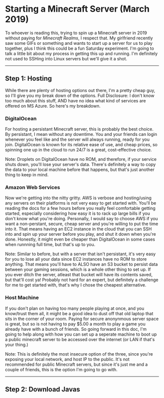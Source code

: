 # Starting a Minecraft Server (March 2019)

To whoever is reading this, trying to spin up a Minecraft server in 2019 without paying for _Minecraft Realms_, I respect that. My girlfriend recently saw some GIFs or something and wants to start up a server for us to play together, plus I think this could be a fun Saturday experiment. I'm going to talk a little bit about my process in getting this up and running. I'm definitely not used to SSHing into Linux servers but we'll give it a shot.

---

## Step 1: Hosting

While there are plenty of hosting options out there, I'm a pretty cheap guy, so I'll give you my break down of the options. Full Disclosure: I don't know too much about this stuff, AND have no idea what kind of services are offered on MS Azure. So here's my breakdown.

### DigitalOcean

For hosting a persistant Minecraft server, this is probably the best choice. By persistant, I mean without any downtime. You and your friends can login whenever you feel like and the server will always running, ready for you join. DigitalOcean is known for its relative ease of use, and cheap prices, so spinning one up in the cloud to run 24/7 is a great, cost-effective choice.

Note: Droplets on DigitalOcean have no ROM, and therefore, if your service shuts down, you'll lose your server's data. There's definitely a way to copy the data to your local machine before that happens, but that's just another thing to keep in mind.

### Amazon Web Services

Now we're getting into the nitty gritty. AWS is verbose and hosting/using any servers on their platforms is not very easy to get started with. You'll be reading the docs for a few hours before you really feel comfortable getting started, especially considering how easy it is to rack up large bills if you don't know what you're doing. Personally, I would say to choose AWS if you want a non-perstant, secure, cheap server and you're willing to put the time into it. That means having an EC2 instance in the cloud that you can SSH into and spin up your server before you play, and shut it down when you're done. Honestly, it might even be cheaper than DigitalOcean in some cases when runnning full time, but that's up to you.

Note: Similar to before, but with a server that isn't persistant, it's very easy for you to lose all your data since EC2 instances have no ROM to store anything. That means you'll have to ALSO have an S3 bucket to persist data between your gaming sessions, which is a whole other thing to set up. If you ever ditch the server, atleast that bucket will have its contents saved, but that'll cost ya! Probably not hard for an expert, but definitely a challenge for me to get started with, that's why I chose the cheapest alternative.

### Host Machine

If you don't plan on having too many people playing at once, and you know/trust them all, it might be a good idea to dust off that old laptop that sits in the corner of your room. Paying for secure anonynmous server space is great, but so is not having to pay \$5.00 a month to play a game you already have with a bunch of friends. So going forward in this doc, I'm going to help along with how you can set up a seperate machine to boot up a public minecraft server to be accessed over the internet (or LAN if that's your thing.)

Note: This is definitely the most insecure option of the three, since you're exposing your local network, and host IP to the public. It's not recommended for public Minecraft servers, but since it's just me and a couple of friends, this is the option I'm going to go with.

---

## Step 2: Download Javas
